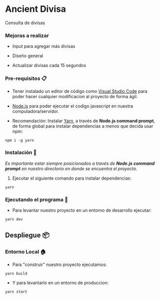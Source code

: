 # Ancient Divisa

Consulta de divisas

### Mejoras a realizar

* Input para agregar más divisas

* Diseño general

* Actualizar divisas cada 15 segundos

### Pre-requisitos 📋

* Tener instalado un editor de código como [Visual Studio Code](https://code.visualstudio.com/) para poder hacer cualquier modificacion al proyecto de forma ágil.

* [Node.js](https://nodejs.org/es/) para poder ejecutar el codigo javascript en nuestra computadora/servidor.

* Recomendación: Instalar [Yarn](https://yarnpkg.com/), a través de **Node.js command prompt**, de forma global para instalar dependencias a menos que decida usar npm:
```
npm i -g yarn
```

### Instalación 🔧

_Es importante estar siempre posicionados a través de **Node.js command prompt** en nuestro directorio en donde se encuentra el proyecto._

1. Ejecutar el siguiente comando para instalar dependencias:
```
yarn
```

### Ejecutando el programa 🚗

* Para levantar nuestro proyecto en un entorno de desarrollo ejecutar:
```
yarn dev
```

## Despliegue 📦

### Entorno Local 🏠

* Para "construir" nuestro proyecto ejecutamos:
```
yarn build
```

* Y para levantarlo en un entorno de produccion:
```
yarn start
```